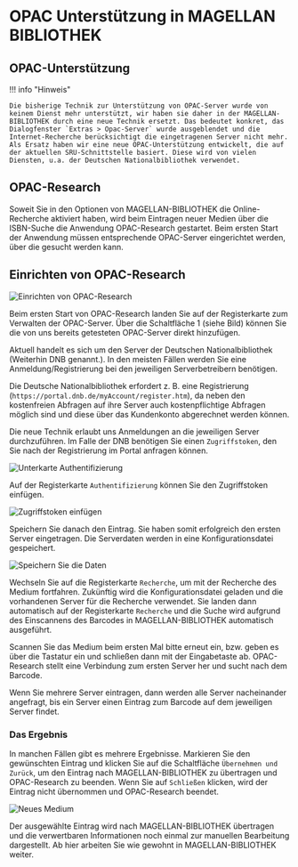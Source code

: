# OPAC Unterstützung in MAGELLAN BIBLIOTHEK

## OPAC-Unterstützung

!!! info "Hinweis"

    Die bisherige Technik zur Unterstützung von OPAC-Server wurde von keinem Dienst mehr unterstützt, wir haben sie daher in der MAGELLAN-BIBLIOTHEK durch eine neue Technik ersetzt. Das bedeutet konkret, das Dialogfenster `Extras > Opac-Server` wurde ausgeblendet und die Internet-Recherche berücksichtigt die eingetragenen Server nicht mehr. Als Ersatz haben wir eine neue OPAC-Unterstützung entwickelt, die auf der aktuellen SRU-Schnittstelle basiert. Diese wird von vielen Diensten, u.a. der Deutschen Nationalbibliothek verwendet. 

## OPAC-Research

Soweit Sie in den Optionen von MAGELLAN-BIBLIOTHEK die Online-Recherche aktiviert haben, wird beim Eintragen neuer Medien über die ISBN-Suche die Anwendung OPAC-Research gestartet. Beim ersten Start der Anwendung müssen entsprechende OPAC-Server eingerichtet werden, über die gesucht werden kann.

## Einrichten von OPAC-Research

![Einrichten von OPAC-Research](/assets/images/bibliothek/opac.png)

Beim ersten Start von OPAC-Research landen Sie auf der Registerkarte zum Verwalten der OPAC-Server. Über die Schaltfläche 1 (siehe Bild) können Sie die von uns bereits getesteten OPAC-Server direkt hinzufügen.

Aktuell handelt es sich um den Server der Deutschen Nationalbibliothek (Weiterhin DNB genannt.). In den meisten Fällen werden Sie eine Anmeldung/Registrierung bei den jeweiligen Serverbetreibern benötigen.

Die Deutsche Nationalbibliothek erfordert z. B. eine Registrierung (```https://portal.dnb.de/myAccount/register.htm```), da neben den kostenfreien Abfragen auf ihre Server auch kostenpflichtige Abfragen möglich sind und diese über das Kundenkonto abgerechnet werden können.

Die neue Technik erlaubt uns Anmeldungen an die jeweiligen Server durchzuführen. Im Falle der DNB benötigen Sie einen `Zugriffstoken`, den Sie nach der Registrierung im Portal anfragen können.

![Unterkarte Authentifizierung](/assets/images/bibliothek/opac1.png)

Auf der Registerkarte `Authentifizierung` können Sie den Zugriffstoken einfügen.

![Zugriffstoken einfügen](/assets/images/bibliothek/opac2.png)

Speichern Sie danach den Eintrag. Sie haben somit erfolgreich den ersten Server eingetragen. Die Serverdaten werden in eine Konfigurationsdatei gespeichert.

![Speichern Sie die Daten](/assets/images/bibliothek/opac3.png)

Wechseln Sie auf die Registerkarte `Recherche`, um mit der Recherche des Medium fortfahren. Zukünftig wird die Konfigurationsdatei geladen und die vorhandenen Server für die Recherche verwendet. Sie landen dann automatisch auf der Registerkarte `Recherche` und die Suche wird aufgrund des Einscannens des Barcodes in MAGELLAN-BIBLIOTHEK automatisch ausgeführt.

Scannen Sie das Medium beim ersten Mal bitte erneut ein, bzw. geben es über die Tastatur ein und schließen dann mit der Eingabetaste ab. OPAC-Research stellt eine Verbindung zum ersten Server her und sucht nach dem Barcode.

Wenn Sie mehrere Server eintragen, dann werden alle Server nacheinander angefragt, bis ein Server einen Eintrag zum Barcode auf dem jeweiligen Server findet.

### Das Ergebnis

In manchen Fällen gibt es mehrere Ergebnisse. Markieren Sie den gewünschten Eintrag und klicken Sie auf die Schaltfläche `Übernehmen und Zurück`, um den Eintrag nach MAGELLAN-BIBLIOTHEK zu übertragen und OPAC-Research zu beenden. Wenn Sie auf `Schließen` klicken, wird der Eintrag nicht übernommen und OPAC-Research beendet.

![Neues Medium](/assets/images/bibliothek/opac4.png)

Der ausgewählte Eintrag wird nach MAGELLAN-BIBLIOTHEK übertragen und die verwertbaren Informationen noch einmal zur manuellen Bearbeitung dargestellt. Ab hier arbeiten Sie wie gewohnt in MAGELLAN-BIBLIOTHEK weiter.
